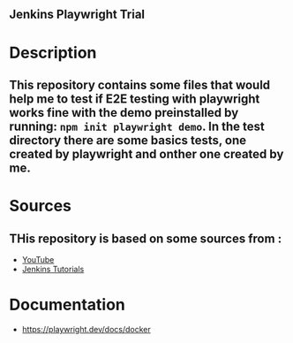 ## Jenkins Playwright Trial

# Description

## This repository contains some files that would help me to test if E2E testing with playwright works fine with the demo preinstalled by running: `npm init playwright demo`. In the test directory there are some basics tests, one created by playwright and onther one created by me.

# Sources

## THis repository is based on some sources from :
- [YouTube](https://www.youtube.com/watch?v=pm1FJq-2bjo)
- [Jenkins Tutorials](https://www.jenkins.io/doc/book/using/using-agents/#ssh-anchor)

# Documentation

* https://playwright.dev/docs/docker